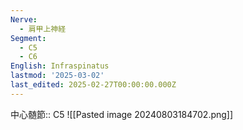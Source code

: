```yaml
---
Nerve:
  - 肩甲上神経
Segment:
  - C5
  - C6
English: Infraspinatus
lastmod: '2025-03-02'
last_edited: 2025-02-27T00:00:00.000Z
---
```


中心髄節:: C5
![[Pasted image 20240803184702.png]]
